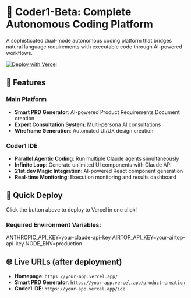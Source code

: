 # 🚀 Coder1-Beta: Complete Autonomous Coding Platform

  A sophisticated dual-mode autonomous coding platform that bridges natural language requirements with executable code through AI-powered
  workflows.

  [![Deploy with 
  Vercel](https://vercel.com/button)](https://vercel.com/new/clone?repository-url=https://github.com/MichaelrKraft/Coder1-Beta)

  ## 🌟 Features

  ### Main Platform
  - **Smart PRD Generator**: AI-powered Product Requirements Document creation
  - **Expert Consultation System**: Multi-persona AI consultations
  - **Wireframe Generation**: Automated UI/UX design creation

  ### Coder1 IDE
  - **Parallel Agentic Coding**: Run multiple Claude agents simultaneously
  - **Infinite Loop**: Generate unlimited UI components with Claude API
  - **21st.dev Magic Integration**: AI-powered React component generation
  - **Real-time Monitoring**: Execution monitoring and results dashboard

  ## 🚀 Quick Deploy

  Click the button above to deploy to Vercel in one click!

  ### Required Environment Variables:
  ANTHROPIC_API_KEY=your-claude-api-key
  AIRTOP_API_KEY=your-airtop-api-key
  NODE_ENV=production

  ## 🌐 Live URLs (after deployment)
  - **Homepage**: `https://your-app.vercel.app/`
  - **Smart PRD Generator**: `https://your-app.vercel.app/product-creation`
  - **Coder1 IDE**: `https://your-app.vercel.app/ide`
